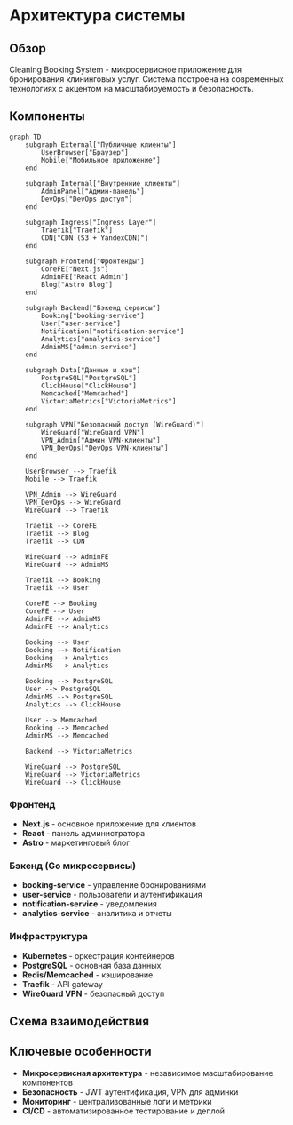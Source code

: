 # Архитектура системы

## Обзор

Cleaning Booking System - микросервисное приложение для бронирования клининговых услуг. Система построена на современных технологиях с акцентом на масштабируемость и безопасность.

## Компоненты

```mermaid
graph TD
    subgraph External["Публичные клиенты"]
        UserBrowser["Браузер"]
        Mobile["Мобильное приложение"]
    end

    subgraph Internal["Внутренние клиенты"]
        AdminPanel["Админ-панель"]
        DevOps["DevOps доступ"]
    end

    subgraph Ingress["Ingress Layer"]
        Traefik["Traefik"]
        CDN["CDN (S3 + YandexCDN)"]
    end

    subgraph Frontend["Фронтенды"]
        CoreFE["Next.js"]
        AdminFE["React Admin"]
        Blog["Astro Blog"]
    end

    subgraph Backend["Бэкенд сервисы"]
        Booking["booking-service"]
        User["user-service"]
        Notification["notification-service"]
        Analytics["analytics-service"]
        AdminMS["admin-service"]
    end

    subgraph Data["Данные и кэш"]
        PostgreSQL["PostgreSQL"]
        ClickHouse["ClickHouse"]
        Memcached["Memcached"]
        VictoriaMetrics["VictoriaMetrics"]
    end

    subgraph VPN["Безопасный доступ (WireGuard)"]
        WireGuard["WireGuard VPN"]
        VPN_Admin["Админ VPN-клиенты"]
        VPN_DevOps["DevOps VPN-клиенты"]
    end

    UserBrowser --> Traefik
    Mobile --> Traefik

    VPN_Admin --> WireGuard
    VPN_DevOps --> WireGuard
    WireGuard --> Traefik

    Traefik --> CoreFE
    Traefik --> Blog
    Traefik --> CDN

    WireGuard --> AdminFE
    WireGuard --> AdminMS

    Traefik --> Booking
    Traefik --> User

    CoreFE --> Booking
    CoreFE --> User
    AdminFE --> AdminMS
    AdminFE --> Analytics

    Booking --> User
    Booking --> Notification
    Booking --> Analytics
    AdminMS --> Analytics

    Booking --> PostgreSQL
    User --> PostgreSQL
    AdminMS --> PostgreSQL
    Analytics --> ClickHouse

    User --> Memcached
    Booking --> Memcached
    AdminMS --> Memcached

    Backend --> VictoriaMetrics

    WireGuard --> PostgreSQL
    WireGuard --> VictoriaMetrics
    WireGuard --> ClickHouse
```

### Фронтенд

- **Next.js** - основное приложение для клиентов
- **React** - панель администратора
- **Astro** - маркетинговый блог

### Бэкенд (Go микросервисы)

- **booking-service** - управление бронированиями
- **user-service** - пользователи и аутентификация
- **notification-service** - уведомления
- **analytics-service** - аналитика и отчеты

### Инфраструктура

- **Kubernetes** - оркестрация контейнеров
- **PostgreSQL** - основная база данных
- **Redis/Memcached** - кэширование
- **Traefik** - API gateway
- **WireGuard VPN** - безопасный доступ

## Схема взаимодействия

## Ключевые особенности

- **Микросервисная архитектура** - независимое масштабирование компонентов
- **Безопасность** - JWT аутентификация, VPN для админки
- **Мониторинг** - централизованные логи и метрики
- **CI/CD** - автоматизированное тестирование и деплой
